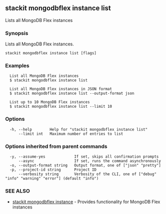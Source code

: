 ## stackit mongodbflex instance list

Lists all MongoDB Flex instances

### Synopsis

Lists all MongoDB Flex instances.

```
stackit mongodbflex instance list [flags]
```

### Examples

```
  List all MongoDB Flex instances
  $ stackit mongodbflex instance list

  List all MongoDB Flex instances in JSON format
  $ stackit mongodbflex instance list --output-format json

  List up to 10 MongoDB Flex instances
  $ stackit mongodbflex instance list --limit 10
```

### Options

```
  -h, --help        Help for "stackit mongodbflex instance list"
      --limit int   Maximum number of entries to list
```

### Options inherited from parent commands

```
  -y, --assume-yes             If set, skips all confirmation prompts
      --async                  If set, runs the command asynchronously
  -o, --output-format string   Output format, one of ["json" "pretty"]
  -p, --project-id string      Project ID
      --verbosity string       Verbosity of the CLI, one of ["debug" "info" "warning" "error"] (default "info")
```

### SEE ALSO

* [stackit mongodbflex instance](./stackit_mongodbflex_instance.md)	 - Provides functionality for MongoDB Flex instances

